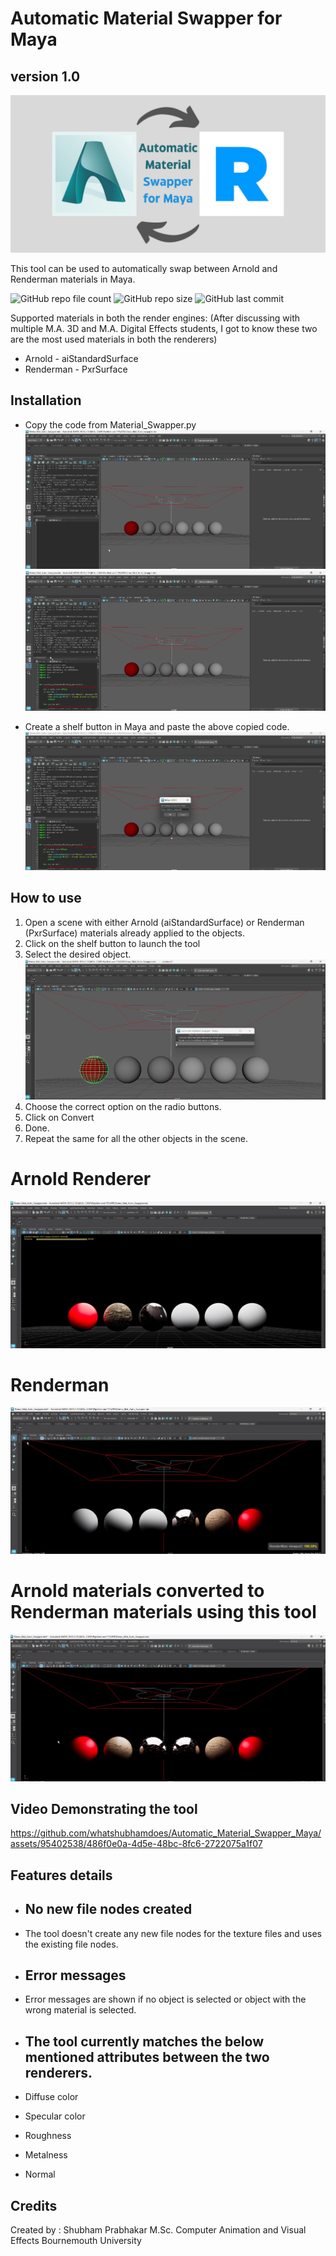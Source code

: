 # Automatic Material Swapper for Maya
## version 1.0

![BANNER!](pictures/Banner.png)

This tool can be used to automatically swap between Arnold and Renderman materials in Maya.  

![GitHub repo file count](https://img.shields.io/github/directory-file-count/whatshubhamdoes/Automatic_Material_Swapper_Maya) ![GitHub repo size](https://img.shields.io/github/repo-size/whatshubhamdoes/Automatic_Material_Swapper_Maya) ![GitHub last commit](https://img.shields.io/github/last-commit/whatshubhamdoes/Automatic_Material_Swapper_Maya)



Supported materials in both the render engines: 
(After discussing with multiple M.A. 3D and M.A. Digital Effects students, I got to know these two are the most used materials in both the renderers)
* Arnold - aiStandardSurface
* Renderman - PxrSurface

## Installation
* Copy the code from Material_Swapper.py         
 ![IMAGE1!](pictures/image_1.png)
 ![IMAGE2!](pictures/image_2.png)

* Create a shelf button in Maya and paste the above copied code. 
 ![IMAGE3!](pictures/image_3.png) 

## How to use
1. Open a scene with either Arnold (aiStandardSurface) or Renderman (PxrSurface) materials already applied to the objects.
2. Click on the shelf button to launch the tool  
3. Select the desired object.
![IMAGE4!](pictures/image_4.png) 
4. Choose the correct option on the radio buttons.  
5. Click on Convert
6. Done.  
7. Repeat the same for all the other objects in the scene.

# Arnold Renderer
![IMAGE5!](pictures/image_5.png) 

# Renderman
![IMAGE6!](pictures/image_6.png) 

# Arnold materials converted to Renderman materials using this tool
![IMAGE7!](pictures/image_7.png) 

## Video Demonstrating the tool


https://github.com/whatshubhamdoes/Automatic_Material_Swapper_Maya/assets/95402538/486f0e0a-4d5e-48bc-8fc6-2722075a1f07



## Features details

*   ##  No new file nodes created  
*   The tool doesn't create any new file nodes for the texture files and uses the existing file nodes.

*   ##  Error messages 
*   Error messages are shown if no object is selected or object with the wrong material is selected.

*  ##   The tool currently matches the below mentioned attributes between the two renderers.
*   Diffuse color
*   Specular color
*   Roughness
*   Metalness
*   Normal


## Credits
Created by :
Shubham Prabhakar
M.Sc. Computer Animation and Visual Effects
Bournemouth University
